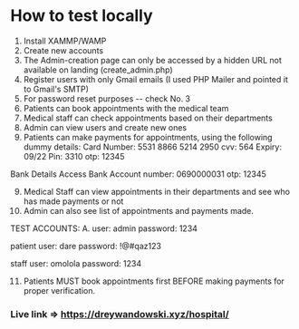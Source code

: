 # How to test locally 


1. Install XAMMP/WAMP
2. Create new accounts
3. The Admin-creation page can only be accessed
by a hidden URL not available on landing
(create_admin.php)
3. Register users with only Gmail emails (I used PHP Mailer and pointed it to Gmail's SMTP)
4. For password reset purposes -- check No. 3
5. Patients can book appointments with the medical team
6. Medical staff can check appointments based on their departments
7. Admin can view users and create new ones
8. Patients can make payments for appointments, using the following dummy details:
Card Number: 5531 8866 5214 2950
cvv: 564
Expiry: 09/22
Pin: 3310
otp: 12345

Bank Details
Access Bank
Account number: 0690000031
otp: 12345


9. Medical Staff can view appointments in their departments and see who has made payments or not
10. Admin can also see list of appointments and payments made.


TEST ACCOUNTS: 
A. user: admin
   password: 1234
   
   patient
   user: dare
   password: !@#qaz123
   
   staff
   user: omolola
   password: 1234
   
11. Patients MUST book appointments first BEFORE making payments for proper verification.


### Live link => https://dreywandowski.xyz/hospital/

